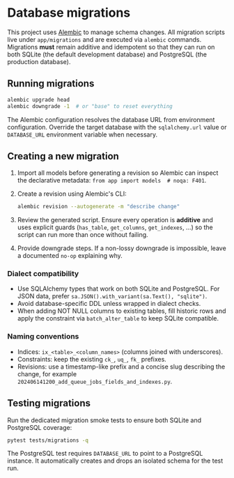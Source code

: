 # Database migrations

This project uses [Alembic](https://alembic.sqlalchemy.org/) to manage schema
changes. All migration scripts live under `app/migrations` and are executed via
`alembic` commands. Migrations **must** remain additive and idempotent so that
they can run on both SQLite (the default development database) and PostgreSQL
(the production database).

## Running migrations

```bash
alembic upgrade head
alembic downgrade -1  # or "base" to reset everything
```

The Alembic configuration resolves the database URL from environment
configuration. Override the target database with the `sqlalchemy.url` value or
`DATABASE_URL` environment variable when necessary.

## Creating a new migration

1. Import all models before generating a revision so Alembic can inspect the
   declarative metadata: `from app import models  # noqa: F401`.
2. Create a revision using Alembic's CLI:

   ```bash
   alembic revision --autogenerate -m "describe change"
   ```

3. Review the generated script. Ensure every operation is **additive** and uses
   explicit guards (`has_table`, `get_columns`, `get_indexes`, …) so the script
   can run more than once without failing.
4. Provide downgrade steps. If a non-lossy downgrade is impossible, leave a
   documented `no-op` explaining why.

### Dialect compatibility

* Use SQLAlchemy types that work on both SQLite and PostgreSQL. For JSON data,
  prefer `sa.JSON().with_variant(sa.Text(), "sqlite")`.
* Avoid database-specific DDL unless wrapped in dialect checks.
* When adding NOT NULL columns to existing tables, fill historic rows and apply
  the constraint via `batch_alter_table` to keep SQLite compatible.

### Naming conventions

* Indices: `ix_<table>_<column_names>` (columns joined with underscores).
* Constraints: keep the existing `ck_`, `uq_`, `fk_` prefixes.
* Revisions: use a timestamp-like prefix and a concise slug describing the
  change, for example `202406141200_add_queue_jobs_fields_and_indexes.py`.

## Testing migrations

Run the dedicated migration smoke tests to ensure both SQLite and PostgreSQL
coverage:

```bash
pytest tests/migrations -q
```

The PostgreSQL test requires `DATABASE_URL` to point to a PostgreSQL instance.
It automatically creates and drops an isolated schema for the test run.
